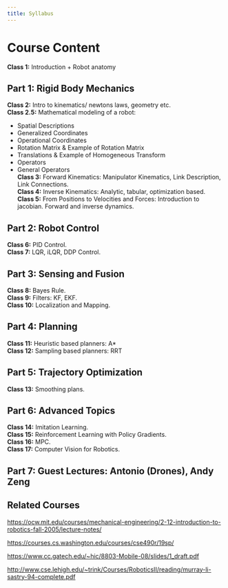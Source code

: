 ```yaml
---
title: Syllabus
---
```


# Course Content

**Class 1:** Introduction + Robot anatomy  
## Part 1:  Rigid Body Mechanics 
**Class 2:** Intro to kinematics/ newtons laws, geometry etc.  
**Class 2.5:** Mathematical modeling of a robot: 
- Spatial Descriptions
- Generalized Coordinates 
- Operational Coordinates 
- Rotation Matrix & Example of Rotation Matrix 
- Translations & Example of Homogeneous Transform
- Operators 
- General Operators  
**Class 3:** Forward Kinematics: Manipulator Kinematics, Link Description, Link Connections.  
**Class 4:** Inverse Kinematics: Analytic, tabular, optimization based.  
**Class 5:** From Positions to Velocities and Forces: Introduction to jacobian. Forward and inverse dynamics.  
 
## Part 2: Robot Control
**Class 6:** PID Control.  
**Class 7:** LQR, iLQR, DDP Control.  
 
## Part 3: Sensing and Fusion
**Class 8:**  Bayes Rule.  
**Class 9:** Filters: KF, EKF.  
**Class 10:** Localization and Mapping.  
 
## Part 4: Planning
**Class 11:** Heuristic based planners: A*  
**Class 12:** Sampling based planners: RRT 
 
## Part 5: Trajectory Optimization
**Class 13:** Smoothing plans.  
 
## Part 6: Advanced Topics
**Class 14:** Imitation Learning.  
**Class 15:** Reinforcement Learning with Policy Gradients.  
**Class 16:** MPC.  
**Class 17:** Computer Vision for Robotics. 
 
## Part 7: Guest Lectures: Antonio (Drones), Andy Zeng
 

## Related Courses
https://ocw.mit.edu/courses/mechanical-engineering/2-12-introduction-to-robotics-fall-2005/lecture-notes/

https://courses.cs.washington.edu/courses/cse490r/19sp/

https://www.cc.gatech.edu/~hic/8803-Mobile-08/slides/1_draft.pdf

http://www.cse.lehigh.edu/~trink/Courses/RoboticsII/reading/murray-li-sastry-94-complete.pdf

